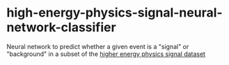 # high-energy-physics-signal-neural-network-classifier
Neural network to predict whether a given event is a "signal" or "background" in a subset of the [higher energy physics signal dataset](https://archive.ics.uci.edu/ml/datasets/HEPMASS)
